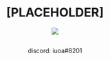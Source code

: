 <h1 align="center">[PLACEHOLDER]</h1>

<p align="center"> <img src="https://media.giphy.com/media/UePSZ8ODlaUHsN8ipa/giphy.gif" /> </p>
<p align="center">  
  <img src="https://cdn.discordapp.com/attachments/631162287968747550/762808835546808360/line.gif" alt="fax" width="1000" height="1">
</p>
<p align="center">discord: iuoa#8201<br/>
<p align="center">  
  <img src="https://cdn.discordapp.com/attachments/631162287968747550/762808835546808360/line.gif" alt="fax" width="1000" height="1">
